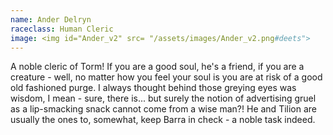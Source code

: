 ```yaml
---
name: Ander Delryn
raceclass: Human Cleric
image: <img id="Ander_v2" src= "/assets/images/Ander_v2.png#deets">
---
```

<!-- ![Ander](/assets/images/Ander_v2.png#deets) -->

A noble cleric of Torm! If you are a good soul, he's a friend, if you are a creature - well, no matter how you feel your soul is you are at risk of a good old fashioned purge. I always thought behind those greying eyes was wisdom, I mean - sure, there is... but surely the notion of advertising gruel as a lip-smacking snack cannot come from a wise man?!
He and Tilion are usually the ones to, somewhat, keep Barra in check - a noble task indeed.
